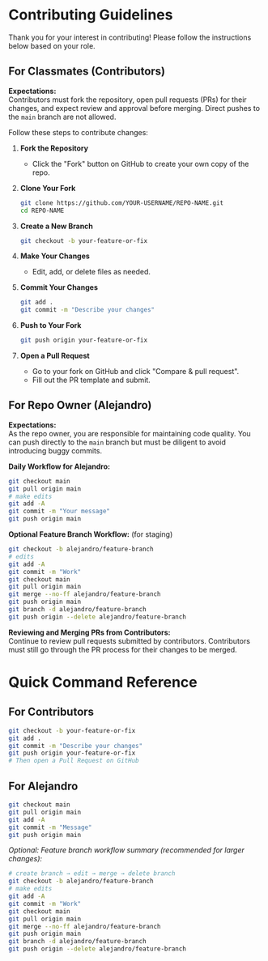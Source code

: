# Contributing Guidelines

Thank you for your interest in contributing! Please follow the instructions below based on your role.

## For Classmates (Contributors)

**Expectations:**  
Contributors must fork the repository, open pull requests (PRs) for their changes, and expect review and approval before merging. Direct pushes to the `main` branch are not allowed.

Follow these steps to contribute changes:

1. **Fork the Repository**
   - Click the "Fork" button on GitHub to create your own copy of the repo.

2. **Clone Your Fork**
   ```bash
   git clone https://github.com/YOUR-USERNAME/REPO-NAME.git
   cd REPO-NAME
   ```

3. **Create a New Branch**
   ```bash
   git checkout -b your-feature-or-fix
   ```

4. **Make Your Changes**
   - Edit, add, or delete files as needed.

5. **Commit Your Changes**
   ```bash
   git add .
   git commit -m "Describe your changes"
   ```

6. **Push to Your Fork**
   ```bash
   git push origin your-feature-or-fix
   ```

7. **Open a Pull Request**
   - Go to your fork on GitHub and click "Compare & pull request".
   - Fill out the PR template and submit.

## For Repo Owner (Alejandro)

**Expectations:**  
As the repo owner, you are responsible for maintaining code quality. You can push directly to the `main` branch but must be diligent to avoid introducing buggy commits.

**Daily Workflow for Alejandro:**
```bash
git checkout main
git pull origin main
# make edits
git add -A
git commit -m "Your message"
git push origin main
```

**Optional Feature Branch Workflow:** (for staging)
```bash
git checkout -b alejandro/feature-branch
# edits
git add -A
git commit -m "Work"
git checkout main
git pull origin main
git merge --no-ff alejandro/feature-branch
git push origin main
git branch -d alejandro/feature-branch
git push origin --delete alejandro/feature-branch
```

**Reviewing and Merging PRs from Contributors:**  
Continue to review pull requests submitted by contributors. Contributors must still go through the PR process for their changes to be merged.


# Quick Command Reference

## For Contributors
```bash
git checkout -b your-feature-or-fix
git add .
git commit -m "Describe your changes"
git push origin your-feature-or-fix
# Then open a Pull Request on GitHub
```

## For Alejandro
```bash
git checkout main
git pull origin main
git add -A
git commit -m "Message"
git push origin main
```

_Optional: Feature branch workflow summary (recommended for larger changes):_
```bash
# create branch → edit → merge → delete branch
git checkout -b alejandro/feature-branch
# make edits
git add -A
git commit -m "Work"
git checkout main
git pull origin main
git merge --no-ff alejandro/feature-branch
git push origin main
git branch -d alejandro/feature-branch
git push origin --delete alejandro/feature-branch
```
